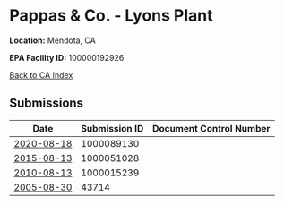 # Pappas & Co. - Lyons Plant

**Location:** Mendota, CA

**EPA Facility ID:** 100000192926

[Back to CA Index](../../index.md)

## Submissions

| Date | Submission ID | Document Control Number |
|------|--------------|-------------------------|
| [2020-08-18](submissions/1000089130.md) | 1000089130 |  |
| [2015-08-13](submissions/1000051028.md) | 1000051028 |  |
| [2010-08-13](submissions/1000015239.md) | 1000015239 |  |
| [2005-08-30](submissions/43714.md) | 43714 |  |
